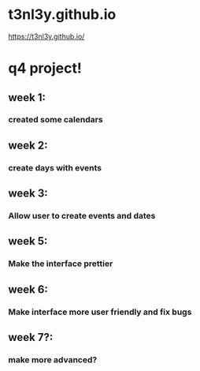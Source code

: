 # t3nl3y.github.io
https://t3nl3y.github.io/
# q4 project!
## week 1:
### created some calendars
## week 2:
### create days with events
## week 3:
### Allow user to create events and dates
## week 5:
### Make the interface prettier
## week 6:
### Make interface more user friendly and fix bugs
## week 7?:
### make more advanced?
